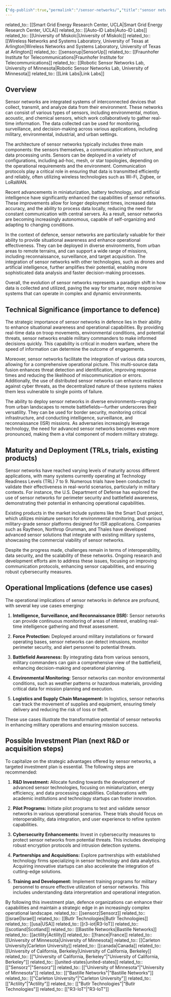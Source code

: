 ```yaml
---
{"dg-publish":true,"permalink":"/sensor-networks/","title":"sensor networks"}
---
```


related_to:: [[Smart Grid Energy Research Center, UCLA\|Smart Grid Energy Research Center, UCLA]]
related_to:: [[Auto-ID Labs\|Auto-ID Labs]]
related_to:: [[University of Miskolc\|University of Miskolc]]
related_to:: [[Wireless Networks and Systems Laboratory, University of Texas at Arlington\|Wireless Networks and Systems Laboratory, University of Texas at Arlington]]
related_to:: [[sensorup\|SensorUp]]
related_to:: [[Fraunhofer Institute for Telecommunications\|Fraunhofer Institute for Telecommunications]]
related_to:: [[Robotic Sensor Networks Lab, University of Minnesota\|Robotic Sensor Networks Lab, University of Minnesota]]
related_to:: [[Link Labs\|Link Labs]]
## Overview
Sensor networks are integrated systems of interconnected devices that collect, transmit, and analyze data from their environment. These networks can consist of various types of sensors, including environmental, motion, acoustic, and chemical sensors, which work collaboratively to gather real-time information. The data collected can be used for monitoring, surveillance, and decision-making across various applications, including military, environmental, industrial, and urban settings.

The architecture of sensor networks typically includes three main components: the sensors themselves, a communication infrastructure, and data processing units. Sensors can be deployed in a variety of configurations, including ad-hoc, mesh, or star topologies, depending on the operational requirements and the environment. Communication protocols play a critical role in ensuring that data is transmitted efficiently and reliably, often utilizing wireless technologies such as Wi-Fi, Zigbee, or LoRaWAN.

Recent advancements in miniaturization, battery technology, and artificial intelligence have significantly enhanced the capabilities of sensor networks. These improvements allow for longer deployment times, increased data accuracy, and the ability to process data locally, reducing the need for constant communication with central servers. As a result, sensor networks are becoming increasingly autonomous, capable of self-organizing and adapting to changing conditions.

In the context of defence, sensor networks are particularly valuable for their ability to provide situational awareness and enhance operational effectiveness. They can be deployed in diverse environments, from urban areas to remote terrains, and can support a wide range of missions, including reconnaissance, surveillance, and target acquisition. The integration of sensor networks with other technologies, such as drones and artificial intelligence, further amplifies their potential, enabling more sophisticated data analysis and faster decision-making processes.

Overall, the evolution of sensor networks represents a paradigm shift in how data is collected and utilized, paving the way for smarter, more responsive systems that can operate in complex and dynamic environments.

## Technical Significance (importance to defence)
The strategic importance of sensor networks in defence lies in their ability to enhance situational awareness and operational capabilities. By providing real-time data on troop movements, environmental conditions, and potential threats, sensor networks enable military commanders to make informed decisions quickly. This capability is critical in modern warfare, where the speed of information can determine the outcome of engagements.

Moreover, sensor networks facilitate the integration of various data sources, allowing for a comprehensive operational picture. This multi-source data fusion enhances threat detection and identification, improving response times and reducing the likelihood of miscommunication or errors. Additionally, the use of distributed sensor networks can enhance resilience against cyber threats, as the decentralized nature of these systems makes them less vulnerable to single points of failure.

The ability to deploy sensor networks in diverse environments—ranging from urban landscapes to remote battlefields—further underscores their versatility. They can be used for border security, monitoring critical infrastructure, and conducting intelligence, surveillance, and reconnaissance (ISR) missions. As adversaries increasingly leverage technology, the need for advanced sensor networks becomes even more pronounced, making them a vital component of modern military strategy.

## Maturity and Deployment (TRLs, trials, existing products)
Sensor networks have reached varying levels of maturity across different applications, with many systems currently operating at Technology Readiness Levels (TRL) 7 to 9. Numerous trials have been conducted to validate their effectiveness in real-world scenarios, particularly in military contexts. For instance, the U.S. Department of Defense has explored the use of sensor networks for perimeter security and battlefield awareness, demonstrating their potential in enhancing operational capabilities.

Existing products in the market include systems like the Smart Dust project, which utilizes miniature sensors for environmental monitoring, and various military-grade sensor platforms designed for ISR applications. Companies such as Raytheon, Northrop Grumman, and Thales have developed advanced sensor solutions that integrate with existing military systems, showcasing the commercial viability of sensor networks.

Despite the progress made, challenges remain in terms of interoperability, data security, and the scalability of these networks. Ongoing research and development efforts aim to address these issues, focusing on improving communication protocols, enhancing sensor capabilities, and ensuring robust cybersecurity measures.

## Operational Implications (defence use cases)
The operational implications of sensor networks in defence are profound, with several key use cases emerging:

1. **Intelligence, Surveillance, and Reconnaissance (ISR):** Sensor networks can provide continuous monitoring of areas of interest, enabling real-time intelligence gathering and threat assessment.

2. **Force Protection:** Deployed around military installations or forward operating bases, sensor networks can detect intrusions, monitor perimeter security, and alert personnel to potential threats.

3. **Battlefield Awareness:** By integrating data from various sensors, military commanders can gain a comprehensive view of the battlefield, enhancing decision-making and operational planning.

4. **Environmental Monitoring:** Sensor networks can monitor environmental conditions, such as weather patterns or hazardous materials, providing critical data for mission planning and execution.

5. **Logistics and Supply Chain Management:** In logistics, sensor networks can track the movement of supplies and equipment, ensuring timely delivery and reducing the risk of loss or theft.

These use cases illustrate the transformative potential of sensor networks in enhancing military operations and ensuring mission success.

## Possible Investment Plan (next R&D or acquisition steps)
To capitalize on the strategic advantages offered by sensor networks, a targeted investment plan is essential. The following steps are recommended:

1. **R&D Investment:** Allocate funding towards the development of advanced sensor technologies, focusing on miniaturization, energy efficiency, and data processing capabilities. Collaborations with academic institutions and technology startups can foster innovation.

2. **Pilot Programs:** Initiate pilot programs to test and validate sensor networks in various operational scenarios. These trials should focus on interoperability, data integration, and user experience to refine system capabilities.

3. **Cybersecurity Enhancements:** Invest in cybersecurity measures to protect sensor networks from potential threats. This includes developing robust encryption protocols and intrusion detection systems.

4. **Partnerships and Acquisitions:** Explore partnerships with established technology firms specializing in sensor technology and data analytics. Acquiring innovative startups can also accelerate the integration of cutting-edge solutions.

5. **Training and Development:** Implement training programs for military personnel to ensure effective utilization of sensor networks. This includes understanding data interpretation and operational integration.

By following this investment plan, defence organizations can enhance their capabilities and maintain a strategic edge in an increasingly complex operational landscape.
related_to:: [[sensorz\|Sensorz]]
related_to:: [[israel\|Israel]]
related_to:: [[Butlr Technologies\|Butlr Technologies]]
related_to:: [[usa\|USA]]
related_to:: [[r3-iot\|R3-IoT]]
related_to:: [[scotland\|Scotland]]
related_to:: [[Bastille Networks\|Bastille Networks]]
related_to:: [[actility\|Actility]]
related_to:: [[france\|France]]
related_to:: [[University of Minnesota\|University of Minnesota]]
related_to:: [[Carleton University\|Carleton University]]
related_to:: [[canada\|Canada]]
related_to:: [[University of California, Berkeley\|University of California, Berkeley]]
related_to:: [["University of California, Berkeley"\|"University of California, Berkeley"]]
related_to:: [[united-states\|united-states]]
related_to:: [["Sensorz"\|"Sensorz"]]
related_to:: [["University of Minnesota"\|"University of Minnesota"]]
related_to:: [["Bastille Networks"\|"Bastille Networks"]]
related_to:: [["Carleton University"\|"Carleton University"]]
related_to:: [["Actility"\|"Actility"]]
related_to:: [["Butlr Technologies"\|"Butlr Technologies"]]
related_to:: [["R3-IoT"\|"R3-IoT"]]
